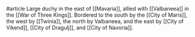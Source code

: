 #article 
Large duchy in the east of [[Mavaria]], allied with [[Valbaneea]] in the [[War of Three Kings]]. Bordered to the south by the [[City of Maris]], the west by [[Twinia]], the north by Valbaneea, and the east by [[City of Vikend]], [[City of Dragulj]], and [[City of Navoria]].